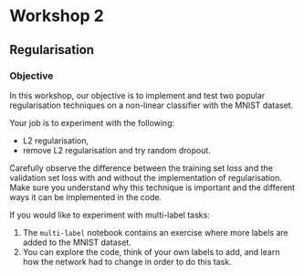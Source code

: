 # Workshop 2

## Regularisation

### Objective

In this workshop, our objective is to implement and test two popular regularisation techniques on a non-linear classifier with the MNIST dataset.

Your job is to experiment with the following:

* L2 regularisation,
* remove L2 regularisation and try random dropout.

Carefully observe the difference between the training set loss and the validation set loss with and without the implementation of regularisation. Make sure you understand why this technique is important and the different ways it can be implemented in the code.

If you would like to experiment with multi-label tasks:

1. The `multi-label` notebook contains an exercise where more labels are added to the MNIST dataset.
2. You can explore the code, think of your own labels to add, and learn how the network had to change in order to do this task. 



